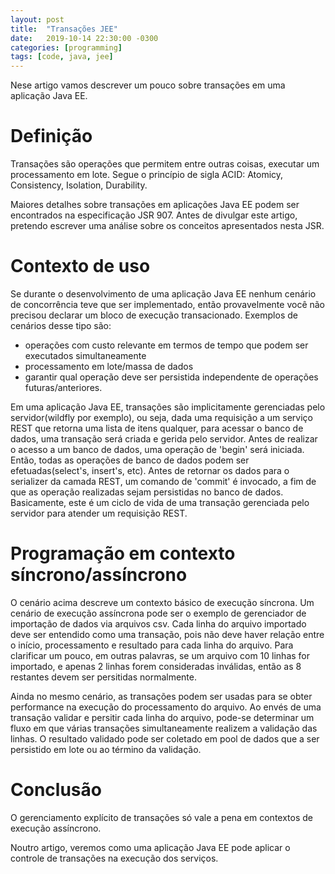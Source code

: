 ```yaml
---
layout: post
title:  "Transações JEE"
date:   2019-10-14 22:30:00 -0300
categories: [programming]
tags: [code, java, jee]
---
```


Nese artigo vamos descrever um pouco sobre transações em uma aplicação Java EE.


# Definição

Transações são operações que permitem entre outras coisas, executar um processamento em lote. Segue o princípio de sigla ACID: Atomicy, Consistency, Isolation, Durability.

Maiores detalhes sobre transações em aplicações Java EE podem ser encontrados na especificação JSR 907. Antes de divulgar este artigo, pretendo escrever uma análise sobre os conceitos apresentados nesta JSR.

# Contexto de uso

Se durante o desenvolvimento de uma aplicação Java EE nenhum cenário de concorrência teve que ser implementado, então provavelmente você não precisou declarar um bloco de execução transacionado. Exemplos de cenários desse tipo são: 
- operações com custo relevante em termos de tempo que podem ser executados simultaneamente
- processamento em lote/massa de dados
- garantir qual operação deve ser persistida independente de operações futuras/anteriores.

Em uma aplicação Java EE, transações são implicitamente gerenciadas pelo servidor(wildfly por exemplo), ou seja, dada uma requisição a um serviço REST que retorna uma lista de itens qualquer, para acessar o banco de dados, uma transação será criada e gerida pelo servidor. Antes de realizar o acesso a um banco de dados, uma operação de 'begin' será iniciada. Então, todas as operações de banco de dados podem ser efetuadas(select's, insert's, etc). Antes de retornar os dados para o serializer da camada REST, um comando de 'commit' é invocado, a fim de que as operação realizadas sejam persistidas no banco de dados. Basicamente, este é um ciclo de vida de uma transação gerenciada pelo servidor para atender um requisição REST.

# Programação em contexto síncrono/assíncrono

O cenário acima descreve um contexto básico de execução síncrona. Um cenário de execução assíncrona pode ser o exemplo de gerenciador de importação de dados via arquivos csv. Cada linha do arquivo importado deve ser entendido como uma transação, pois não deve haver relação entre o início, processamento e resultado para cada linha do arquivo. Para clarificar um pouco, em outras palavras, se um arquivo com 10 linhas for importado, e apenas 2 linhas forem consideradas inválidas, então as 8 restantes devem ser persitidas normalmente.

Ainda no mesmo cenário, as transações podem ser usadas para se obter performance na execução do processamento do arquivo. Ao envés de uma transação validar e persitir cada linha do arquivo, pode-se determinar um fluxo em que várias transações simultaneamente realizem a validação das linhas. O resultado validado pode ser coletado em pool de dados que a ser persistido em lote ou ao término da validação. 

# Conclusão

O gerenciamento explícito de transações só vale a pena em contextos de execução assíncrono. 

Noutro artigo, veremos como uma aplicação Java EE pode aplicar o controle de transações na execução dos serviços.


